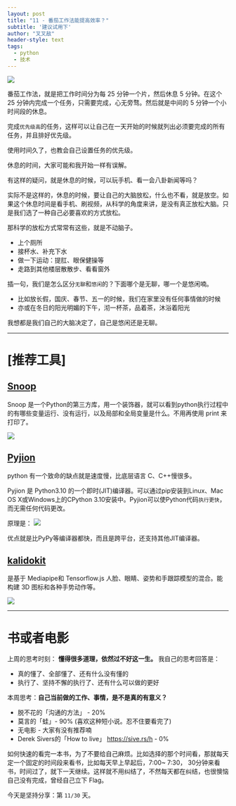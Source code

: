 ```yaml
---
layout: post
title: "11 - 番茄工作法能提高效率？"
subtitle: '建议试用下'
author: "叉叉敌"
header-style: text
tags:
  - python
  - 技术
---
```


![](https://gitee.com/chasays/mdPic/raw/master/uPic/T3ffS4.jpg)


番茄工作法，就是把工作时间分为每 25 分钟一个片，然后休息 5 分钟。在这个 25 分钟内完成一个任务，只需要完成，心无旁骛。然后就是中间的 5 分钟一个小时间段的休息。

完成`优先级高`的任务，这样可以让自己在一天开始的时候就列出必须要完成的所有任务，并且排好优先级。

使用时间久了，也教会自己设置任务的优先级。

休息的时间，大家可能和我开始一样有误解。

有这样的疑问，就是休息的时候，可以玩手机、看一会八卦新闻等吗？

实际不是这样的，休息的时候，要让自己的大脑放松，什么也不看，就是放空。如果这个休息时间是看手机、刷视频，从科学的角度来讲，是没有真正放松大脑。只是我们选了一种自己必要喜欢的方式放松。


那科学的放松方式常常有这些，就是不动脑子。

- 上个厕所
- 接杯水、补充下水
- 做一下运动：提肛、眼保健操等
- 走路到其他楼层散散步、看看窗外


插一句，我们是怎么区分`无聊`和`悠闲`的？下面哪个是无聊，哪一个是悠闲喃。
- 比如放长假，国庆、春节、五一的时候，我们在家里没有任何事情做的时候
- 亦或在冬日的阳光明媚的下午，沏一杯茶，品着茶，沐浴着阳光

我想都是我们自己的大脑决定了，自己是悠闲还是无聊。


---




# [推荐工具]

## [Snoop](https://pypi.org/project/snoop/)

Snoop 是一个Python的第三方库，用一个装饰器，就可以看到python执行过程中的有哪些变量运行、没有运行，以及局部和全局变量是什么。不用再使用 print 来打印了。

![](https://gitee.com/chasays/mdPic/raw/master/uPic/k6GB5a.jpg)

## [Pyjion](https://github.com/microsoft/Pyjion)

python 有一个致命的缺点就是速度慢，比底层语言 C、C++慢很多。

Pyjion 是 Python3.10 的一个即时(JIT)编译器。可以通过pip安装到Linux、Mac OS X或Windows上的CPython 3.10安装中。Pyjion可以使Python代码`执行更快`，而无需任何代码更改。

原理是：
![](https://gitee.com/chasays/mdPic/raw/master/uPic/ki4T2l.jpg)

优点就是比PyPy等编译器都快，而且是跨平台，还支持其他JIT编译器。

## [kalidokit](https://github.com/yeemachine/kalidokit)

是基于 Mediapipe和 Tensorflow.js 人脸、眼睛、姿势和手跟踪模型的混合。能构建 3D 图标和各种手势动作等。

![](https://gitee.com/chasays/mdPic/raw/master/uPic/99g1My.jpg)

---

# 书或者电影

上周的思考时刻： **懂得很多道理，依然过不好这一生。**
我自己的思考回答是：
- 真的懂了、全部懂了、还有什么没有懂的
- 执行了、坚持不懈的执行了、还有什么可以做的更好

本周思考：**自己当前做的工作、事情，是不是真的有意义？**

- 脱不花的「沟通的方法」 - 20%
- 莫言的「蛙」- 90% (喜欢这种短小说。忍不住要看完了)
- 无电影 - 大家有没有推荐喃
- Derek Sivers的「How to live」 https://sive.rs/h - 0%

如何快速的看完一本书，为了不要给自己麻烦。比如选择的那个时间看，那就每天定一个固定的时间段来看书，比如每天早上早起后，7:00~ 7:30， 30分钟来看书，时间过了，就下一天继续。这样就不用纠结了，不然每天都在纠结，也很懊恼自己没有完成，曾经自己立下 Flag。





今天是坚持分享：第 `11/30` 天。

